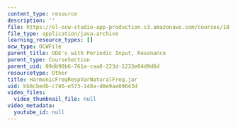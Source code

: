 ```yaml
---
content_type: resource
description: ''
file: https://ol-ocw-studio-app-production.s3.amazonaws.com/courses/18-03sc-differential-equations-fall-2011/bb8cbedbc746e573148ad8e9ae89643d_HarmonicFreqRespVarNaturalFreq.jar
file_type: application/java-archive
learning_resource_types: []
ocw_type: OCWFile
parent_title: ODE's with Periodic Input, Resonance
parent_type: CourseSection
parent_uid: 09db90b6-761a-caa8-223d-1233e04d9d6d
resourcetype: Other
title: HarmonicFreqRespVarNaturalFreq.jar
uid: bb8cbedb-c746-e573-148a-d8e9ae89643d
video_files:
  video_thumbnail_file: null
video_metadata:
  youtube_id: null
---
```

